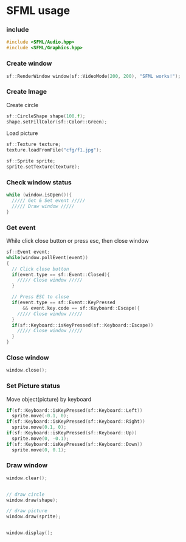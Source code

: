 # SFML usage
### include
```cpp
#include <SFML/Audio.hpp>
#include <SFML/Graphics.hpp>
```

### Create window
```cpp
sf::RenderWindow window(sf::VideoMode(200, 200), "SFML works!");
```

### Create Image
Create circle
```cpp
sf::CircleShape shape(100.f);
shape.setFillColor(sf::Color::Green);
```
Load picture
```cpp
sf::Texture texture;
texture.loadFromFile("cfg/f1.jpg");

sf::Sprite sprite;
sprite.setTexture(texture);
```

### Check window status
```cpp
while (window.isOpen()){
  ///// Get & Set event /////
  ///// Draw window /////
}
```

### Get event
While click close button or press esc, then close window
```cpp
sf::Event event;
while(window.pollEvent(event))
{
  // Click close button
  if(event.type == sf::Event::Closed){
    ///// Close window /////
  }

  // Press ESC to close
  if(event.type == sf::Event::KeyPressed
      && event.key.code == sf::Keyboard::Escape){
    ///// Close window /////
  }
  if(sf::Keyboard::isKeyPressed(sf::Keyboard::Escape))
    ///// Close window /////
  }
}
```

### Close window
```cpp
window.close();
```

### Set Picture status
Move object(picture) by keyboard
```cpp
if(sf::Keyboard::isKeyPressed(sf::Keyboard::Left))
  sprite.move(-0.1, 0);
if(sf::Keyboard::isKeyPressed(sf::Keyboard::Right))
  sprite.move(0.1, 0);
if(sf::Keyboard::isKeyPressed(sf::Keyboard::Up))
  sprite.move(0, -0.1);
if(sf::Keyboard::isKeyPressed(sf::Keyboard::Down))
  sprite.move(0, 0.1);
```

### Draw window
```cpp
window.clear();


// draw circle
window.draw(shape);

// draw picture
window.draw(sprite);


window.display();
```




